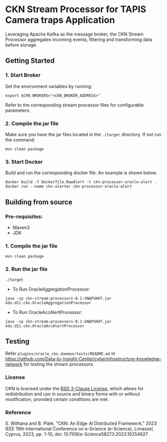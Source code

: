 # CKN Stream Processor for TAPIS Camera traps Application
Leveraging Apache Kafka as the message broker, the CKN Stream Processor aggregates incoming events, filtering and transforming data before storage.

## Getting Started

### 1. Start Broker
Set the environment variables by running:
```shell
export $CKN_BROKERS="<CKN_BROKER_ADDRESS>"
```

Refer to the corresponding stream processor files for configurable parameters.

### 2. Compile the jar file
Make sure you have the jar files located in the ```./target``` directory. If not run the command:
```shell
mvn clean package
```

### 3. Start Docker
Build and run the corresponding docker file. An example is shown below.
```shell
docker build -f Dockerfile.RawAlert -t ckn-processor-oracle-alert .
docker run --name ckn-alerter ckn-processor-oracle-alert 
```

## Building from source
### Pre-requisites:
- Maven3
- JDK

### 1. Compile the jar file
```shell
mvn clean package
```

### 2. Run the jar file
```shell
./target
```
- To Run OracleAggregationProcessor:
```shell
java -cp ckn-stream-processors-0.1-SNAPSHOT.jar edu.d2i.ckn.OracleAggregationProcessor 
```

- To Run OracleAccAlertProcessor:
```shell
java -cp ckn-stream-processors-0.1-SNAPSHOT.jar edu.d2i.ckn.OracleAccAlertProcessor
```


## Testing
Refer `plugins/oracle_ckn_daemon/tests/README.md` in https://github.com/Data-to-Insight-Center/cyberinfrastructure-knowledge-network for testing the stream processors.

### License
CKN is licensed under the [BSD 3-Clause License](https://opensource.org/licenses/BSD-3-Clause), which allows for redistribution and use in source and binary forms with or without modification, provided certain conditions are met.

### Reference
S. Withana and B. Plale, "CKN: An Edge AI Distributed Framework," 2023 IEEE 19th International Conference on e-Science (e-Science), Limassol, Cyprus, 2023, pp. 1-10, doi: 10.1109/e-Science58273.2023.10254827
